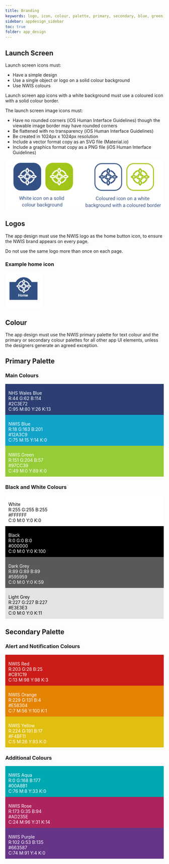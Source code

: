 ```yaml
---
title: Branding
keywords: logo, icon, colour, palette, primary, secondary, blue, green, aqua, rose, purple, orange, yellow, red, NWIS, nwis
sidebar: appdesign_sidebar
toc: true
folder: app_design 
---
```


## Launch Screen 

Launch screen icons must:
* Have a simple design
* Use a single object or logo on a solid colour background
* Use NWIS colours 

Launch screen app icons with a white background must use a coloured icon with a solid colour border.

The launch screen image icons must:
* Have no rounded corners (iOS Human Interface Guidelines) though the viewable image border may have rounded corners
* Be flattened with no transparency (iOS Human Interface Guidelines)
* Be created in 1024px x 1024px resolution
* Include a vector format copy as an SVG file (Material.io)
* Include a graphics format copy as a PNG file (iOS Human Interface Guidelines)

<img src="/images/examples/design-standards-icon-examples.png">

## Logos
The app design must use the NWIS logo as the home button icon, to ensure the NWIS brand appears on every page.   

Do not use the same logo more than once on each page.

### Example home icon
<img src="/images/examples/design-standards-home-example.png" alt="Examples of white icon on a solid colour background, and coloured icon on a white background, with a colour border" style="max-width: 120px">

## Colour
The app design must use the NWIS primary palette for text colour and the primary or secondary colour palettes for all other app UI elements, unless the designers generate an agreed exception.


## Primary Palette

### Main Colours

<div class="swatch-wrapper">
	<div class="row text-center">
		<div class="col-md-4" style="background-color: rgb(44, 62, 114); color: white; padding: 20px 10px 10px 10px;">
			<span class="swatch_title">NHS Wales Blue</span><br>
			<span class="">R:44 G:62 B:114</span><br>
			<span class="small">#2C3E72</span><br>
			<span class="small">C:95 M:80 Y:26 K:13</span>
		</div>
		<div class="col-md-4" style="background-color: rgb(18, 163, 201); color: white; padding: 20px 10px 10px 10px;">
			<span class="swatch_title">NWIS Blue</span><br>
			<span class="">R:18 G:163 B:201</span><br>
			<span class="small">#12A3C9</span><br>
			<span class="small">C:75 M:15 Y:14 K:0</span>
		</div>
		<div class="col-md-4" style="background-color: rgb(151, 204, 57); color: white; padding: 20px 10px 10px 10px;">
			<span class="swatch_title">NWIS Green</span><br>
			<span class="">R:151 G:204 B:57</span><br>
			<span class="small">#97CC39</span><br>
			<span class="small">C:49 M:0 Y:89 K:0</span>
		</div>
	</div>
</div>

### Black and White Colours

<div class="swatch-wrapper">
	<div class="row text-center">
		<div class="col-md-3" style="background-color: rgb(255, 255, 255); color: black; padding: 20px 10px 10px 10px;">
			<span class="swatch_title">White</span><br>
			<span class="">R:255 G:255 B:255</span><br>
			<span class="small">#FFFFFF</span><br>
			<span class="small">C:0 M:0 Y:0 K:0</span>
		</div>
		<div class="col-md-3" style="background-color: rgb(0, 0, 0); color: white; padding: 20px 10px 10px 10px;">
			<span class="swatch_title">Black</span><br>
			<span class="">R:0 G:0 B:0</span><br>
			<span class="small">#000000</span><br>
			<span class="small">C:0 M:0 Y:0 K:100</span>
		</div>
		<div class="col-md-3" style="background-color: rgb(89, 89, 89); color: white; padding: 20px 10px 10px 10px;">
			<span class="swatch_title">Dark Grey</span><br>
			<span class="">R:89 G:89 B:89</span><br>
			<span class="small">#595959</span><br>
			<span class="small">C:0 M:0 Y:0 K:59</span>
		</div>
		<div class="col-md-3" style="background-color: rgb(227, 227, 227); color: black; padding: 20px 10px 10px 10px;">
			<span class="swatch_title">Light Grey</span><br>
			<span class="">R:227 G:227 B:227</span><br>
			<span class="small">#E3E3E3</span><br>
			<span class="small">C:0 M:0 Y:0 K:11</span>
		</div>
	</div>
</div>

## Secondary Palette

### Alert and Notification Colours

<div class="swatch-wrapper">
				<div class="row text-center">
					<div class="col-md-4" style="background-color: rgb(203, 28, 25); color: white; padding: 20px 10px 10px 10px;">
						<span class="swatch_title">NWIS Red</span><br>
						<span class="">R:203 G:28 B:25</span><br>
						<span class="small">#CB1C19</span><br>
						<span class="small">C:13 M:98 Y:98 K:3</span>
					</div>
					<div class="col-md-4" style="background-color: rgb(229, 131, 4); color: white; padding: 20px 10px 10px 10px;">
						<span class="swatch_title">NWIS Orange</span><br>
						<span class="">R:229 G:131 B:4</span><br>
						<span class="small">#E58304</span><br>
						<span class="small">C:7 M:56 Y:100 K:1</span>
					</div>
					<div class="col-md-4" style="background-color: rgb(224, 191, 17); color: white; padding: 20px 10px 10px 10px;">
						<span class="swatch_title">NWIS Yellow</span><br>
						<span class="">R:224 G:191 B:17</span><br>
						<span class="small">#F4BF11</span><br>
						<span class="small">C:5 M:26 Y:93 K:0</span>
					</div>
				</div>
			</div>

### Additional Colours

<div class="swatch-wrapper">
				<div class="row text-center">
					<div class="col-md-4" style="background-color: rgb(0, 168, 177); color: white; padding: 20px 10px 10px 10px;">
						<span class="swatch_title">NWIS Aqua</span><br>
						<span class="">R:0 G:168 B:177</span><br>
						<span class="small">#00A8B1</span><br>
						<span class="small">C:76 M:8 Y:33 K:0</span>
					</div>
					<div class="col-md-4" style="background-color: rgb(173, 35, 94); color: white; padding: 20px 10px 10px 10px;">
						<span class="swatch_title">NWIS Rose</span><br>
						<span class="">R:173 G:35 B:94</span><br>
						<span class="small">#AD235E</span><br>
						<span class="small">C:24 M:96 Y:31 K:14</span>
					</div>
					<div class="col-md-4" style="background-color: rgb(102, 53, 135); color: white; padding: 20px 10px 10px 10px;">
						<span class="swatch_title">NWIS Purple</span><br>
						<span class="">R:102 G:53 B:135</span><br>
						<span class="small">#663587</span><br>
						<span class="small">C:74 M:91 Y:4 K:0</span>
					</div>
				</div>
			</div>
